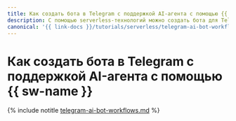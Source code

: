 ```yaml
---
title: Как создать бота в Telegram с поддержкой AI-агента с помощью {{ sw-full-name }}
description: С помощью serverless-технологий можно создать бота для Telegram.
canonical: '{{ link-docs }}/tutorials/serverless/telegram-ai-bot-workflows'
---
```


# Как создать бота в Telegram с поддержкой AI-агента с помощью {{ sw-name }}

{% include notitle [telegram-ai-bot-workflows.md](../../_tutorials/serverless/telegram-ai-bot-workflows.md) %}